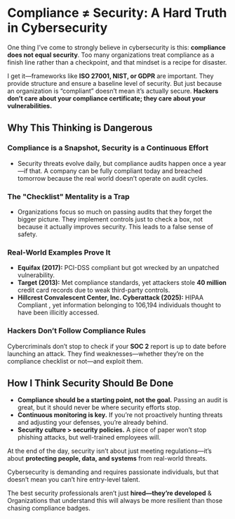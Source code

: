 # Compliance ≠ Security: A Hard Truth in Cybersecurity  

 One thing I’ve come to strongly believe in cybersecurity is this: **compliance does not equal security**. Too many organizations treat compliance as a finish line rather than a checkpoint, and that mindset is a recipe for disaster.  

 I get it—frameworks like **ISO 27001, NIST, or GDPR** are important. They provide structure and ensure a baseline level of security. But just because an organization is “compliant” doesn’t mean it’s actually secure. **Hackers don’t care about your compliance certificate; they care about your vulnerabilities.**  

## Why This Thinking is Dangerous  

### Compliance is a Snapshot, Security is a Continuous Effort  
  - Security threats evolve daily, but compliance audits happen once a year—if that. A company can be fully compliant today and breached tomorrow because the real world doesn’t operate on audit cycles.  

### The "Checklist" Mentality is a Trap  
  - Organizations focus so much on passing audits that they forget the bigger picture. They implement controls just to check a box, not because it actually improves security. This leads to a false sense of safety.  

### Real-World Examples Prove It  
- **Equifax (2017):** PCI-DSS compliant but got wrecked by an unpatched vulnerability.  
- **Target (2013):** Met compliance standards, yet attackers stole **40 million** credit card records due to weak third-party controls.
- **Hillcrest Convalescent Center, Inc. Cyberattack (2025):** HIPAA Compliant , yet information belonging to 106,194 individuals thought to have been illicitly accessed.

### Hackers Don’t Follow Compliance Rules  
Cybercriminals don’t stop to check if your **SOC 2** report is up to date before launching an attack. They find weaknesses—whether they’re on the compliance checklist or not—and exploit them.  

## How I Think Security Should Be Done  

- **Compliance should be a starting point, not the goal.** Passing an audit is great, but it should never be where security efforts stop.  
- **Continuous monitoring is key.** If you’re not proactively hunting threats and adjusting your defenses, you’re already behind.  
- **Security culture > security policies.** A piece of paper won’t stop phishing attacks, but well-trained employees will.  

At the end of the day, security isn’t about just meeting regulations—it’s about **protecting people, data, and systems** from real-world threats. 

Cybersecurity is demanding and requires passionate individuals, but that doesn’t mean you can’t hire entry-level talent. 

The best security professionals aren’t just **hired—they’re developed** & Organizations that understand this will always be more resilient than those chasing compliance badges.  
